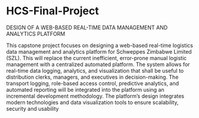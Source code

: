 # HCS-Final-Project
DESIGN OF A WEB-BASED REAL-TIME DATA MANAGEMENT AND ANALYTICS PLATFORM

This capstone project focuses on designing a web-based real-time logistics data management and analytics platform for Schweppes Zimbabwe Limited (SZL). This will replace the current inefficient, error-prone manual logistic management with a centralized automated platform. The system allows for real-time data logging, analytics, and visualization that shall be useful to distribution clerks, managers, and executives in decision-making. The transport logging, role-based access control, predictive analytics, and automated reporting will be integrated into the platform using an incremental development methodology. The platform’s design integrates modern technologies and data visualization tools to ensure scalability, security and usability

